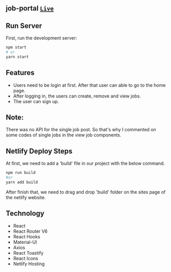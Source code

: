 ## job-portal [`Live`](https://jobportal-react.netlify.app/)

## Run Server

First, run the development server:

```bash
npm start
# or
yarn start
```

## Features 
- Users need to be login at first. After that user can able to go to the home page.
- After logging in, the users can create, remove and view jobs.
- The user can sign up.

## Note:
There was no API for the single job post. So that's why I  commented on some codes of single jobs in the view job components.
  
## Netlify Deploy Steps
At first, we need to add a 'build' file in our project with the below command.
```bash
npm run build
#or
yarn add build
```
After finish that, we need to drag and drop 'build' folder on the sites page of the netlify website.

## Technology
- React
- React Router V6
- React Hooks 
- Material-UI
- Axios
- React Toastify
- React Icons
- Netlify Hosting